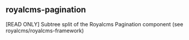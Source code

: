## royalcms-pagination

[READ ONLY] Subtree split of the Royalcms Pagination component (see royalcms/royalcms-framework)